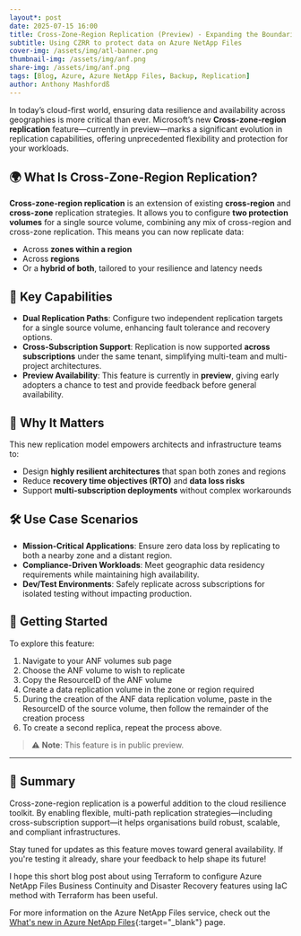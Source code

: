 ```yaml
---
layout*: post
date: 2025-07-15 16:00
title: Cross-Zone-Region Replication (Preview) - Expanding the Boundaries of Data Protection
subtitle: Using CZRR to protect data on Azure NetApp Files
cover-img: /assets/img/atl-banner.png
thumbnail-img: /assets/img/anf.png
share-img: /assets/img/anf.png
tags: [Blog, Azure, Azure NetApp Files, Backup, Replication]
author: Anthony Mashfordß
---
```


In today’s cloud-first world, ensuring data resilience and availability across geographies is more critical than ever. Microsoft’s new **Cross-zone-region replication** feature—currently in preview—marks a significant evolution in replication capabilities, offering unprecedented flexibility and protection for your workloads.

## 🌍 What Is Cross-Zone-Region Replication?

**Cross-zone-region replication** is an extension of existing **cross-region** and **cross-zone** replication strategies. It allows you to configure **two protection volumes** for a single source volume, combining any mix of cross-region and cross-zone replication. This means you can now replicate data:

- Across **zones within a region**
- Across **regions**
- Or a **hybrid of both**, tailored to your resilience and latency needs

## 🔄 Key Capabilities

- **Dual Replication Paths**: Configure two independent replication targets for a single source volume, enhancing fault tolerance and recovery options.
- **Cross-Subscription Support**: Replication is now supported **across subscriptions** under the same tenant, simplifying multi-team and multi-project architectures.
- **Preview Availability**: This feature is currently in **preview**, giving early adopters a chance to test and provide feedback before general availability.

## 🧠 Why It Matters

This new replication model empowers architects and infrastructure teams to:

- Design **highly resilient architectures** that span both zones and regions
- Reduce **recovery time objectives (RTO)** and **data loss risks**
- Support **multi-subscription deployments** without complex workarounds

## 🛠️ Use Case Scenarios

- **Mission-Critical Applications**: Ensure zero data loss by replicating to both a nearby zone and a distant region.
- **Compliance-Driven Workloads**: Meet geographic data residency requirements while maintaining high availability.
- **Dev/Test Environments**: Safely replicate across subscriptions for isolated testing without impacting production.

## 📌 Getting Started

To explore this feature:

1. Navigate to your ANF volumes sub page
2. Choose the ANF volume to wish to replicate
3. Copy the ResourceID of the ANF volume
4. Create a data replication volume in the zone or region required
5. During the creation of the ANF data replication volume, paste in the ResourceID of the source volume, then follow the remainder of the creation process
6. To create a second replica, repeat the process above.

> ⚠️ **Note**: This feature is in public preview.

---

## 💬 Summary

Cross-zone-region replication is a powerful addition to the cloud resilience toolkit. By enabling flexible, multi-path replication strategies—including cross-subscription support—it helps organisations build robust, scalable, and compliant infrastructures.

Stay tuned for updates as this feature moves toward general availability. If you're testing it already, share your feedback to help shape its future!

I hope this short blog post about using Terraform to configure Azure NetApp Files Business Continuity and Disaster Recovery features using IaC method with Terraform has been useful.

For more information on the Azure NetApp Files service, check out the [What's new in Azure NetApp Files](https://github.com/anthonymashford/ANF-BCDR-Terraform/tree/main){:target="_blank"} page.
